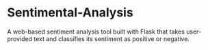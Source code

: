# Sentimental-Analysis
A web-based sentiment analysis tool built with Flask that takes user-provided text and classifies its sentiment as positive or negative.
